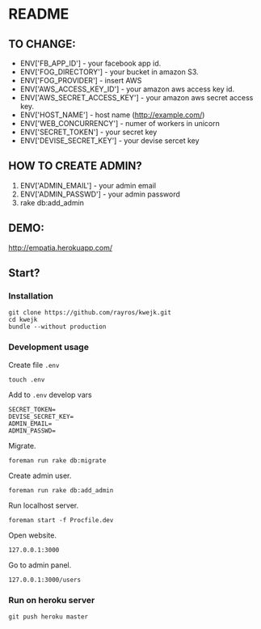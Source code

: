 # README


## TO CHANGE:
  
  * ENV['FB_APP_ID'] - your facebook app id.
  * ENV['FOG_DIRECTORY'] - your bucket in amazon S3.
  * ENV['FOG_PROVIDER'] - insert AWS
  * ENV['AWS_ACCESS_KEY_ID'] - your amazon aws access key id.
  * ENV['AWS_SECRET_ACCESS_KEY'] - your amazon aws secret access key.
  * ENV['HOST_NAME'] - host name (http://example.com/)
  * ENV['WEB_CONCURRENCY'] - numer of workers in unicorn
  * ENV['SECRET_TOKEN'] - your secret key
  * ENV['DEVISE_SECRET_KEY'] - your devise sercet key


## HOW TO CREATE ADMIN?
  
  1. ENV['ADMIN_EMAIL'] - your admin email
  2. ENV['ADMIN_PASSWD'] - your admin password
  3. rake db:add_admin

## DEMO:

http://empatia.herokuapp.com/

## Start?

### Installation

```
git clone https://github.com/rayros/kwejk.git
cd kwejk
bundle --without production
```

### Development usage

Create file `.env`

``` touch .env ```

Add to `.env` develop vars

```
SECRET_TOKEN=
DEVISE_SECRET_KEY=
ADMIN_EMAIL=
ADMIN_PASSWD=
```

Migrate.

```
foreman run rake db:migrate
```

Create admin user.

```
foreman run rake db:add_admin
```


Run localhost server.

```
foreman start -f Procfile.dev
```

Open website.

```
127.0.0.1:3000
```

Go to admin panel.

```
127.0.0.1:3000/users
```

### Run on heroku server

```
git push heroku master
```
